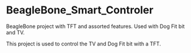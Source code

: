 # BeagleBone_Smart_Controler
BeagleBone project with TFT and assorted features. Used with Dog Fit bit and TV.

This project is used to control the TV and Dog Fit bit with a TFT.
